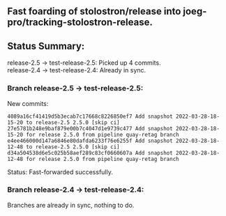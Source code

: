 ## Fast foarding of stolostron/release into joeg-pro/tracking-stolostron-release.

## Status Summary:

release-2.5 -> test-release-2.5: Picked up 4 commits.  
release-2.4 -> test-release-2.4: Already in sync.  

### Branch release-2.5 -> test-release-2.5:

New commits:

```
4089a16cf41419d5b3ecab7c17668c8226850ef7 Add snapshot 2022-03-28-18-15-20 to release-2.5 2.5.0 [skip ci]
27e5781b248e9baf879e00b7c4047d1e9739c477 Add snapshot 2022-03-28-18-15-20 for release 2.5.0 from pipeline quay-retag branch
e4ee466000d147a6846e80dafda6233f76e6255f Add snapshot 2022-03-28-18-12-48 to release-2.5 2.5.0 [skip ci]
d34a504538d6e5c025b58aef289c83cf0660607a Add snapshot 2022-03-28-18-12-48 for release 2.5.0 from pipeline quay-retag branch
```

Status: Fast-forwarded successfully.

### Branch release-2.4 -> test-release-2.4:

Branches are already in sync, nothing to do.
